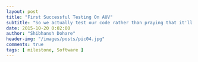 ```yaml
---
layout: post
title: "First Successful Testing On AUV"
subtitle: "So we actually test our code rather than praying that it'll work!"
date: 2015-10-20 0:02:00
author: "Shibhansh Dohare"
header-img: "/images/posts/pic04.jpg"
comments: true
tags: [ milestone, Software ]
---
```

